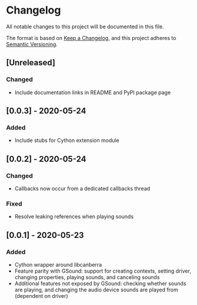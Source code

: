 # Changelog
All notable changes to this project will be documented in this file.

The format is based on [Keep a Changelog](https://keepachangelog.com/en/1.0.0/),
and this project adheres to [Semantic Versioning](https://semver.org/spec/v2.0.0.html).

## [Unreleased]
### Changed
 - Include documentation links in README and PyPI package page


## [0.0.3] - 2020-05-24
### Added
 - Include stubs for Cython extension module


## [0.0.2] - 2020-05-24
### Changed
 - Callbacks now occur from a dedicated callbacks thread

### Fixed
 - Resolve leaking references when playing sounds


## [0.0.1] - 2020-05-23
### Added
 - Cython wrapper around libcanberra
 - Feature parity with GSound: support for creating contexts, setting driver, changing properties, playing sounds, and canceling sounds
 - Additional features not exposed by GSound: checking whether sounds are playing, and changing the audio device sounds are played from (dependent on driver)

